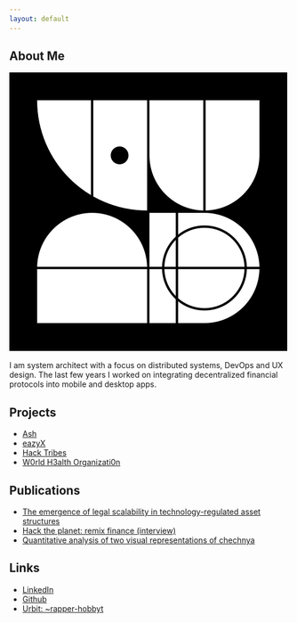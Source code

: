 ```yaml
---
layout: default
---
```


## About Me

<img class="profile-picture" src="rapper-hobbyt.png">

I am system architect with a focus on distributed systems, DevOps and UX design. The last few years I worked on integrating decentralized financial protocols into mobile and desktop apps. 

## Projects

* [Ash](https://ash.finance)
* [eazyX](https://eazy.exchange)
* [Hack Tribes](https://github.com/Midas-Technologies-AG/hacktribes-prototype)
* [W0rld H3alth Organizati0n](https://twitter.com/Gpt2Who)

## Publications

* [The emergence of legal scalability in technology-regulated asset structures](https://medium.com/ash-blog/the-emergence-of-legal-scalability-in-technology-regulated-asset-structures-8693b80f274f)
* [Hack the planet: remix finance (interview)](https://hackernoon.com/midas-hack-the-planet-remix-finance-9cc362a1343)
* [Quantitative analysis of two visual representations of chechnya](http://www.bauerverlag.eu/#buch07)

## Links

* [LinkedIn](https://www.linkedin.com/in/philipp-do%C4%9Fan-671441b6/)
* [Github](https://github.com/based-tachikoma)
* [Urbit: ~rapper-hobbyt](https://urbit.live/~rapper-hobbyt)


